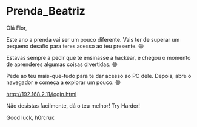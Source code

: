 # Prenda_Beatriz
Olá Flor, 

Este ano a prenda vai ser um pouco diferente. Vais ter de superar um pequeno desafio para teres acesso ao teu presente. 😄 

Estavas sempre a pedir que te ensinasse a hackear, e chegou o momento de aprenderes algumas coisas divertidas. 😄

Pede ao teu mais-que-tudo para te dar acesso ao PC dele. Depois, abre o navegador e começa a explorar um pouco. 😄

http://192.168.2.11/login.html

Não desistas facilmente, dá o teu melhor! Try Harder!

Good luck,
h0rcrux
